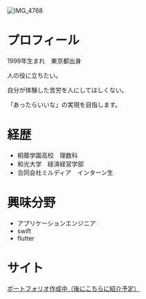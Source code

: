 ![IMG_4768](https://user-images.githubusercontent.com/111550856/201825555-9c130657-0ce3-4474-8e5b-5c458150cc5e.jpg)

# プロフィール

1999年生まれ　東京都出身

人の役に立ちたい。

自分が体験した苦労を人にしてほしくない。

「あったらいいな」の実現を目指します。

# 経歴
- 桐蔭学園高校　理数科
- 和光大学　経済経営学部
- 合同会社ミルディア　インターン生

# 興味分野
- アプリケーションエンジニア
- swift
- flutter

# サイト
[ポートフォリオ作成中（後にこちらに紹介予定）](https://github.com/k-saito-en/portfolio-k-saito-hourTime)

<!---
k-saito-en/k-saito-en is a ✨ special ✨ repository because its `README.md` (this file) appears on your GitHub profile.
You can click the Preview link to take a look at your changes.
--->
